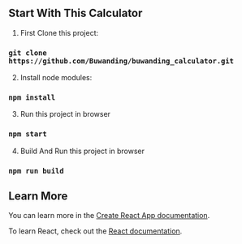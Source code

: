 ## Start With This Calculator

1) First Clone this project:

### `git clone https://github.com/Buwanding/buwanding_calculator.git`
2) Install node modules:

### `npm install`

3) Run this project in browser

### `npm start`

4) Build And Run this project in browser

### `npm run build`

## Learn More

You can learn more in the [Create React App documentation](https://facebook.github.io/create-react-app/docs/getting-started).

To learn React, check out the [React documentation](https://reactjs.org/).




